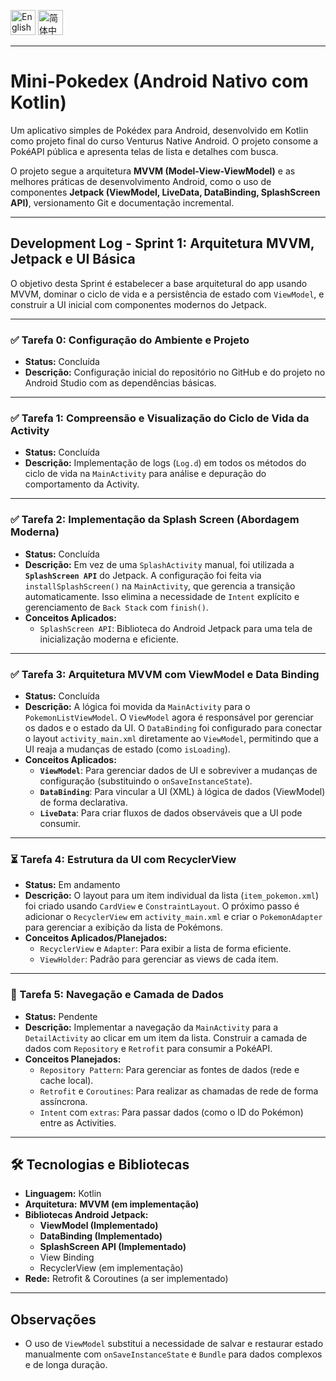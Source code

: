 <p align="center">

<a href="README.en-US.md"><img src="https://img.shields.io/badge/🇺🇸%20English-en--US-blue?style=for-the-badge&logo=translate" alt="English" height="40"/></a>
<a href="README.zh-CN.md"><img src="https://img.shields.io/badge/🇨🇳%20简体中文-zh--CN-orange?style=for-the-badge&logo=translate" alt="简体中文" height="40"/></a>

</p>

---

# Mini-Pokedex (Android Nativo com Kotlin)

Um aplicativo simples de Pokédex para Android, desenvolvido em Kotlin como projeto final do curso Venturus Native Android. O projeto consome a PokéAPI pública e apresenta telas de lista e detalhes com busca.

O projeto segue a arquitetura **MVVM (Model-View-ViewModel)** e as melhores práticas de desenvolvimento Android, como o uso de componentes **Jetpack (ViewModel, LiveData, DataBinding, SplashScreen API)**, versionamento Git e documentação incremental.

---

## Development Log - Sprint 1: Arquitetura MVVM, Jetpack e UI Básica

O objetivo desta Sprint é estabelecer a base arquitetural do app usando MVVM, dominar o ciclo de vida e a persistência de estado com `ViewModel`, e construir a UI inicial com componentes modernos do Jetpack.

---

### ✅ Tarefa 0: Configuração do Ambiente e Projeto
* **Status:** Concluída
* **Descrição:** Configuração inicial do repositório no GitHub e do projeto no Android Studio com as dependências básicas.

---

### ✅ Tarefa 1: Compreensão e Visualização do Ciclo de Vida da Activity
* **Status:** Concluída
* **Descrição:** Implementação de logs (`Log.d`) em todos os métodos do ciclo de vida na `MainActivity` para análise e depuração do comportamento da Activity.

---

### ✅ Tarefa 2: Implementação da Splash Screen (Abordagem Moderna)
* **Status:** Concluída
* **Descrição:** Em vez de uma `SplashActivity` manual, foi utilizada a **`SplashScreen API`** do Jetpack. A configuração foi feita via `installSplashScreen()` na `MainActivity`, que gerencia a transição automaticamente. Isso elimina a necessidade de `Intent` explícito e gerenciamento de `Back Stack` com `finish()`.
* **Conceitos Aplicados:**
  * `SplashScreen API`: Biblioteca do Android Jetpack para uma tela de inicialização moderna e eficiente.

---

### ✅ Tarefa 3: Arquitetura MVVM com ViewModel e Data Binding
* **Status:** Concluída
* **Descrição:** A lógica foi movida da `MainActivity` para o `PokemonListViewModel`. O `ViewModel` agora é responsável por gerenciar os dados e o estado da UI. O `DataBinding` foi configurado para conectar o layout `activity_main.xml` diretamente ao `ViewModel`, permitindo que a UI reaja a mudanças de estado (como `isLoading`).
* **Conceitos Aplicados:**
  * **`ViewModel`**: Para gerenciar dados de UI e sobreviver a mudanças de configuração (substituindo o `onSaveInstanceState`).
  * **`DataBinding`**: Para vincular a UI (XML) à lógica de dados (ViewModel) de forma declarativa.
  * **`LiveData`**: Para criar fluxos de dados observáveis que a UI pode consumir.

---

### ⏳ Tarefa 4: Estrutura da UI com RecyclerView
* **Status:** Em andamento
* **Descrição:** O layout para um item individual da lista (`item_pokemon.xml`) foi criado usando `CardView` e `ConstraintLayout`. O próximo passo é adicionar o `RecyclerView` em `activity_main.xml` e criar o `PokemonAdapter` para gerenciar a exibição da lista de Pokémons.
* **Conceitos Aplicados/Planejados:**
  * `RecyclerView` e `Adapter`: Para exibir a lista de forma eficiente.
  * `ViewHolder`: Padrão para gerenciar as views de cada item.

---

### 🔲 Tarefa 5: Navegação e Camada de Dados
* **Status:** Pendente
* **Descrição:** Implementar a navegação da `MainActivity` para a `DetailActivity` ao clicar em um item da lista. Construir a camada de dados com `Repository` e `Retrofit` para consumir a PokéAPI.
* **Conceitos Planejados:**
  * `Repository Pattern`: Para gerenciar as fontes de dados (rede e cache local).
  * `Retrofit` e `Coroutines`: Para realizar as chamadas de rede de forma assíncrona.
  * `Intent` com `extras`: Para passar dados (como o ID do Pokémon) entre as Activities.

---

## 🛠 Tecnologias e Bibliotecas

* **Linguagem:** Kotlin
* **Arquitetura:** **MVVM (em implementação)**
* **Bibliotecas Android Jetpack:**
  * **ViewModel (Implementado)**
  * **DataBinding (Implementado)**
  * **SplashScreen API (Implementado)**
  * View Binding
  * RecyclerView (em implementação)
* **Rede:** Retrofit & Coroutines (a ser implementado)

---

## Observações

- O uso de `ViewModel` substitui a necessidade de salvar e restaurar estado manualmente com `onSaveInstanceState` e `Bundle` para dados complexos e de longa duração.
